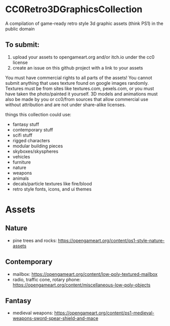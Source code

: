 # CC0Retro3DGraphicsCollection
A compilation of game-ready retro style 3d graphic assets (think PS1) in the public domain


## To submit:
1. upload your assets to opengameart.org and/or itch.io under the cc0 license
2. create an issue on this github project with a link to your assets

You must have commercial rights to all parts of the assets! You cannot submit anything that uses texture found on google images randomly. Textures must be from sites like textures.com, pexels.com, or you must have taken the photo/painted it yourself. 3D models and animations must also be made by you or cc0/from sources that allow commercial use without attribution and are not under share-alike licenses.

things this collection could use:
* fantasy stuff
* contemporary stuff
* scifi stuff
* rigged characters
* modular building pieces
* skyboxes/skyspheres
* vehicles
* furniture
* nature
* weapons
* animals
* decals/particle textures like fire/blood
* retro style fonts, icons, and ui themes

# Assets

## Nature
* pine trees and rocks: https://opengameart.org/content/ps1-style-nature-assets

## Contemporary
* mailbox: https://opengameart.org/content/low-poly-textured-mailbox
* radio, traffic cone, rotary phone: https://opengameart.org/content/miscellaneous-low-poly-objects

## Fantasy
* medieval weapons: https://opengameart.org/content/ps1-medieval-weapons-sword-spear-shield-and-mace

